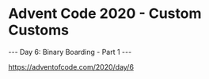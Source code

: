 # Advent Code 2020 - Custom Customs

--- Day 6: Binary Boarding - Part 1 ---

https://adventofcode.com/2020/day/6